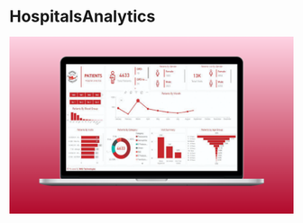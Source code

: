 # HospitalsAnalytics
![alt text](https://github.com/Ironmandeveloper/HospitalAnalytics/blob/main/Patient.png?raw=true)
